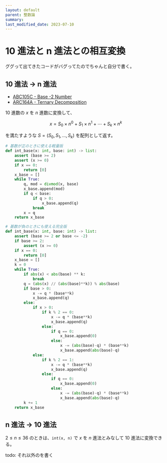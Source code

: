 ```yaml
---
layout: default
parent: 整数論
summary:
last_modified_date: 2023-07-10
---
```


# 10 進法と n 進法との相互変換

ググって出てきたコードがバグってたのでちゃんと自分で書く。

## 10 進法 → n 進法

- [ABC105C - Base -2 Number](https://atcoder.jp/contests/abc105/tasks/abc105_c)
- [ARC164A - Ternary Decomposition](https://atcoder.jp/contests/arc164/tasks/arc164_a)

$10$ 進数の $x$ を $n$ 進数に変換して、

$$ x = S_0 \times n^0 + S_1 \times n^1 + \cdots + S_k \times n^k $$

を満たすような $S = (S_0, S_1, \dots,S_k)$ を配列として返す。

```python
# 基数が正のときに使える軽量版
def int_base(x: int, base: int) -> list:
    assert (base >= 2)
    assert (x >= 0)
    if x == 0:
        return [0]
    x_base = []
    while True:
        q, mod = divmod(x, base)
        x_base.append(mod)
        if q < base:
            if q > 0:
                x_base.append(q)
            break
        x = q
    return x_base
```

```python
# 基数が負のときにも使える完全版
def int_base(x: int, base: int) -> list:
    assert (base >= 2 or base <= -2)
    if base >= 2:
        assert (x >= 0)
    if x == 0:
        return [0]
    x_base = []
    k = 0
    while True:
        if abs(x) < abs(base) ** k:
            break
        q = (abs(x) // (abs(base)**k)) % abs(base)
        if base > 0:
            x -= q * (base**k)
            x_base.append(q)
        else:
            if x > 0:
                if k % 2 == 0:
                    x -= q * (base**k)
                    x_base.append(q)
                else:
                    if q == 0:
                        x_base.append(0)
                    else:
                        x -= (abs(base)-q) * (base**k)
                        x_base.append(abs(base)-q)
            else:
                if k % 2 == 1:
                    x -= q * (base**k)
                    x_base.append(q)
                else:
                    if q == 0:
                        x_base.append(0)
                    else:
                        x -= (abs(base)-q) * (base**k)
                        x_base.append(abs(base)-q)
        k += 1
    return x_base
```

## n 進法 → 10 進法

$2 \leq n \leq 36$ のときは、`int(x, n)` で $x$ を $n$ 進法とみなして $10$ 進法に変換できる。

todo: それ以外のを書く
